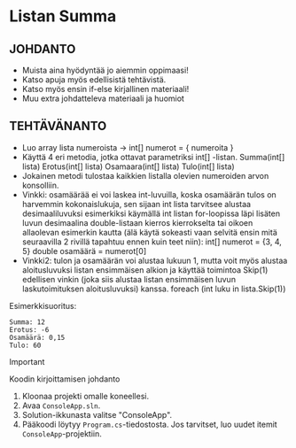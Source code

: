# Listan Summa

## JOHDANTO
- Muista aina hyödyntää jo aiemmin oppimaasi!
- Katso apuja myös edellisistä tehtävistä.
- Katso myös ensin if-else kirjallinen materiaali!
- Muu extra johdatteleva materiaali ja huomiot
 
## TEHTÄVÄNANTO
- Luo array lista numeroista -> int[] numerot = { numeroita }
- Käyttä 4 eri metodia, jotka ottavat parametriksi int[] -listan. 
Summa(int[] lista)
Erotus(int[] lista)
Osamaara(int[] lista)
Tulo(int[] lista)
- Jokainen metodi tulostaa kaikkien listalla olevien numeroiden arvon konsolliin.
- Vinkki: osamäärää ei voi laskea int-luvuilla, koska osamäärän tulos on harvemmin kokonaislukuja, sen sijaan int lista tarvitsee alustaa desimaaliluvuksi esimerkiksi käymällä int listan for-loopissa läpi lisäten luvun desimaalina double-listaan kierros kierrokselta tai oikoen allaolevan esimerkin kautta (älä käytä sokeasti vaan selvitä ensin mitä seuraavilla 2 rivillä tapahtuu ennen kuin teet niin):
int[] numerot = {3, 4, 5}
double osamäärä = numerot[0]
- Vinkki2: tulon ja osamäärän voi alustaa lukuun 1, mutta voit myös alustaa aloitusluvuksi listan ensimmäisen alkion ja käyttää toimintoa Skip(1) edellisen vinkin (joka siis alustaa listan ensimmäisen luvun laskutoimituksen aloitusluvuksi) kanssa. 
foreach (int luku in lista.Skip(1))


Esimerkkisuoritus:
```
Summa: 12
Erotus: -6
Osamäärä: 0,15
Tulo: 60

```

> [!IMPORTANT]
> Koodin kirjoittamisen johdanto
1. Kloonaa projekti omalle koneellesi.
2. Avaa `ConsoleApp.sln`.
3. Solution-ikkunasta valitse "ConsoleApp".
4. Pääkoodi löytyy `Program.cs`-tiedostosta. Jos tarvitset, luo uudet itemit `ConsoleApp`-projektiin.
